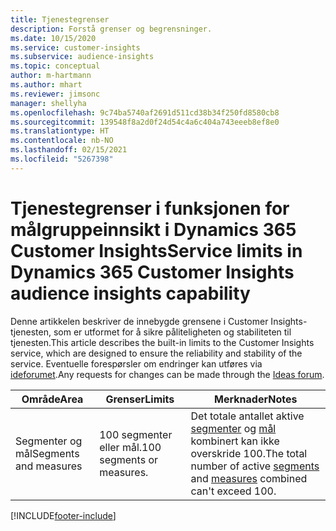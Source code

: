 ```yaml
---
title: Tjenestegrenser
description: Forstå grenser og begrensninger.
ms.date: 10/15/2020
ms.service: customer-insights
ms.subservice: audience-insights
ms.topic: conceptual
author: m-hartmann
ms.author: mhart
ms.reviewer: jimsonc
manager: shellyha
ms.openlocfilehash: 9c74ba5740af2691d511cd38b34f250fd8580cb8
ms.sourcegitcommit: 139548f8a2d0f24d54c4a6c404a743eeeb8ef8e0
ms.translationtype: HT
ms.contentlocale: nb-NO
ms.lasthandoff: 02/15/2021
ms.locfileid: "5267398"
---
```

# <a name="service-limits-in-dynamics-365-customer-insights-audience-insights-capability"></a><span data-ttu-id="5d3b8-103">Tjenestegrenser i funksjonen for målgruppeinnsikt i Dynamics 365 Customer Insights</span><span class="sxs-lookup"><span data-stu-id="5d3b8-103">Service limits in Dynamics 365 Customer Insights audience insights capability</span></span>

<span data-ttu-id="5d3b8-104">Denne artikkelen beskriver de innebygde grensene i Customer Insights-tjenesten, som er utformet for å sikre påliteligheten og stabiliteten til tjenesten.</span><span class="sxs-lookup"><span data-stu-id="5d3b8-104">This article describes the built-in limits to the Customer Insights service, which are designed to ensure the reliability and stability of the service.</span></span> <span data-ttu-id="5d3b8-105">Eventuelle forespørsler om endringer kan utføres via [ideforumet](https://go.microsoft.com/fwlink/?linkid=2074172).</span><span class="sxs-lookup"><span data-stu-id="5d3b8-105">Any requests for changes can be made through the [Ideas forum](https://go.microsoft.com/fwlink/?linkid=2074172).</span></span> 
 
| <span data-ttu-id="5d3b8-106">Område</span><span class="sxs-lookup"><span data-stu-id="5d3b8-106">Area</span></span>  | <span data-ttu-id="5d3b8-107">Grenser</span><span class="sxs-lookup"><span data-stu-id="5d3b8-107">Limits</span></span>  | <span data-ttu-id="5d3b8-108">Merknader</span><span class="sxs-lookup"><span data-stu-id="5d3b8-108">Notes</span></span> |
|-------------|---------------------------------------------------------------------|---------------------------------------------------------------------|
| <span data-ttu-id="5d3b8-109">Segmenter og mål</span><span class="sxs-lookup"><span data-stu-id="5d3b8-109">Segments and measures</span></span> | <span data-ttu-id="5d3b8-110">100 segmenter eller mål.</span><span class="sxs-lookup"><span data-stu-id="5d3b8-110">100 segments or measures.</span></span> | <span data-ttu-id="5d3b8-111">Det totale antallet aktive [segmenter](segments.md) og [mål](measures.md) kombinert kan ikke overskride 100.</span><span class="sxs-lookup"><span data-stu-id="5d3b8-111">The total number of active [segments](segments.md) and [measures](measures.md) combined can't exceed 100.</span></span>  |


[!INCLUDE[footer-include](../includes/footer-banner.md)]